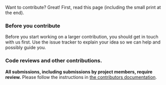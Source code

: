 Want to contribute? Great! First, read this page (including the small print at the end).

### Before you contribute

Before you start working on a larger contribution, you should get in touch
with us first. Use the issue tracker to explain your idea so we can help and
possibly guide you.

### Code reviews and other contributions.
**All submissions, including submissions by project members, require review.**
Please follow the instructions in [the contributors documentation](https://bazel.build/contributing.html).

